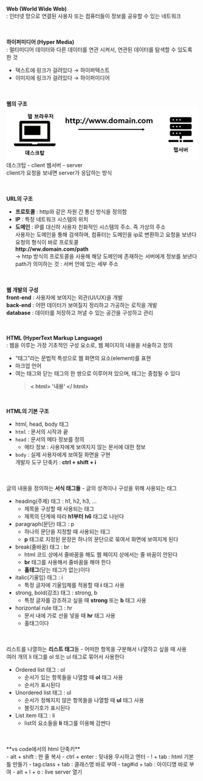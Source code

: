 **Web (World Wide Web)** <br>
: 인터넷 망으로 연결된 사용자 또는 컴퓨터들이 정보를 공유할 수 있는 네트워크<br>
<br><br>

**하이퍼미디어 (Hyper Media)**<br>
: 멀티미디어 데이터와 다른 데이터를 연관 시켜서, 연관된 데이터를 탐색할 수 있도록 한 것<br>
- 텍스트에 링크가 걸려있다 → 하이퍼텍스트<br>
- 이미지에 링크가 걸려있다 → 하이퍼미디어<br><br>

<br>**웹의 구조** <br>
![Client-Sever](./Client-Server.png)<br>
데스크탑 - client    웹서버 - server<br>
client가 요청을 보내면 server가 응답하는 방식<br><br>

<br>**URL의 구조** <br>
- **프로토콜** : http와 같은 자원 간 통신 방식을 정의함
- **IP** : 특정 네트워크 시스템의 위치
- **도메인** : IP를 대신하 사용자 친화적인 시스템의 주소. 즉 가상의 주소<br>
    사용자는 도메인을 통해 검색하며, 컴퓨터는 도메인을 ip로 변환하고 요청을 보낸다<br>
    요청의 형식이 바로 프로토콜<br>
**http<hi>://ww.domain.com/path**<br>
→ http 방식의 프로토콜을 사용해 해당 도메인에 존재하는 서버에게 정보를 보낸다<br>
path가 의미하는 것 : 서버 안에 있는 세부 주소<br><br>

<br>**웹 개발의 구성**<br>
**front-end** : 사용자에 보여지는 외관(UI/UX)을 개발<br>
**back-end** : 어떤 데이터가 보여질지 정리하고 가공하는 로직을 개발<br>
**database** : 데이터를 저장하고 꺼낼 수 있는 공간을 구성하고 관리<br><br>

<br>**HTML (HyperText Markup Language)**<br>
: 웹을 이루는 가장 기초적인 구성 요소로, 웹 페이지의 내용을 서술하고 정의<br>
- “태그”라는 문법적 특성으로 웹 화면의 요소(element)를 표현<br>
- 마크업 언어<br>
- 여는 태그와 닫는 태그의 한 쌍으로 이루어져 있으며, 태그는 중첩될 수 있다<br>
    > **< html> '내용' </ html>**
    <br>

**HTML의 기본 구조**<br>
- html, head, body 태그<br>
- `html` : 문서의 시작과 끝<br>
- `head` : 문서의 메타 정보를 정의<br>
    - 메타 정보 : 사용자에게 보여지지 않는 문서에 대한 정보<br>
- `body` : 실제 사용자에게 보여질 화면을 구현<br>
개발자 도구 단축키 : **ctrl + shift + i** <br><br>

<br>글의 내용을 정의하는 **서식 태그들** - 글의 성격이나 구성을 위해 사용되는 태그<br>
- heading(주제) 태그 : h1, h2, h3, …
    - 제목을 구성할 때 사용되는 태그
    - 제목의 단계에 따라 **h1부터** **h6** 태그로 나뉜다
- paragraph(문단) 태그 : p
    - 하나의 문단을 지정할 때 사용되는 태그
    - **p** 태그로 지정된 문장은 하나의 문단으로 묶여서 화면에 보여지게 된다
- break(줄바꿈) 태그 : br
    - html 코드 상에서 줄바꿈을 해도 웹 페이지 상에서는 줄 바꿈이 안된다
    - **br** 태그를 사용해서 줄바꿈을 해야 한다
    - **홀태그**(닫는 태그가 없는)이다
- italic(기울임) 태그 : i
    - 특정 글자에 기울임체를 적용할 때 **i** 태그 사용
- strong, bold(강조) 태그 : strong, b
    - 특정 글자를 강조하고 싶을 때 **strong** 또는 **b** 태그 사용
- horizontal rule 태그 : hr
    - 문서 내에 가로 선을 넣을 때 **hr** 태그 사용
    - 홀태그이다

<br><br>리스트를 나열하는 **리스트 태그**들 - 어떠한 항목을 구분해서 나열하고 싶을 때 사용<br>
여러 개의 li 태그를 ol 또는 ul 태그로 묶어서 사용한다<br>
- Ordered list 태그 : ol
    - 순서가 있는 항목들을 나열할 때 **ol** 태그 사용
    - 순서가 표시된다
- Unordered list 태그 : ul
    - 순서가 정해지지 않은 항목들을 나열할 때 **ul** 태그 사용
    - 블릿기호가 표시된다
- List item 태그 : li
    - list의 요소들을 **li** 태그를 이용해 감싼다

<br>
<br>**vs code에서의 html 단축키**<br>
- alt + shift : 한 줄 복사
- ctrl + enter : 뒷내용 무시하고 엔터
- ! + tab : html 기본 틀 만들기
- tag.class + tab : 클래스명 바로 부여
- tag#id + tab : 아이디명 바로 부여
- alt + l + o : live server 열기
